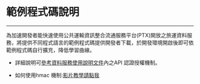 # 範例程式碼說明

---

為加速開發者能快速使用公共運輸資訊整合流通服務平台(PTX)開放之旅運資料服務，將提供不同程式語言的範例程式碼提供開發者下載，於開發環境開啟後即可依範例程式碼自行擴充，降低學習曲線。

- 詳細說明可[參考資料服務使用說明文件](https://gist.github.com/ptxmotc/383118204ecf7192bdf96bc0197bb981)內之API 認證授權機制。

- 如何使用hmac 機制:[影片教學請點我](https://www.youtube.com/watch?v=m6mjfnvfeZE&feature=youtu.be)
